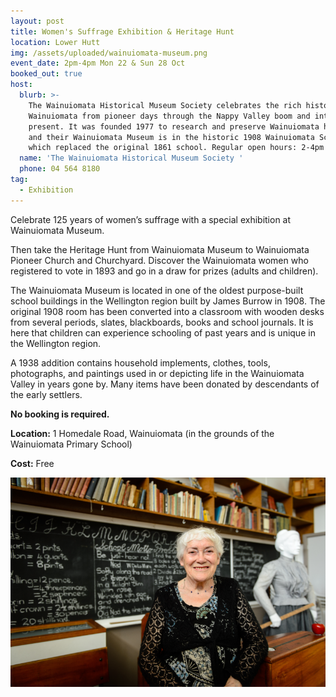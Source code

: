 ```yaml
---
layout: post
title: Women's Suffrage Exhibition & Heritage Hunt
location: Lower Hutt
img: /assets/uploaded/wainuiomata-museum.png
event_date: 2pm-4pm Mon 22 & Sun 28 Oct
booked_out: true
host:
  blurb: >-
    The Wainuiomata Historical Museum Society celebrates the rich history of
    Wainuiomata from pioneer days through the Nappy Valley boom and into the
    present. It was founded 1977 to research and preserve Wainuiomata heritage
    and their Wainuiomata Museum is in the historic 1908 Wainuiomata School,
    which replaced the original 1861 school. Regular open hours: 2-4pm Sundays.
  name: 'The Wainuiomata Historical Museum Society '
  phone: 04 564 8180
tag:
  - Exhibition
---
```

Celebrate 125 years of women’s suffrage with a special exhibition at Wainuiomata Museum. 

Then take the Heritage Hunt from Wainuiomata Museum to Wainuiomata Pioneer Church and Churchyard. Discover the Wainuiomata women who registered to vote in 1893 and go in a draw for prizes (adults and children).

The Wainuiomata Museum is located in one of the oldest purpose-built school buildings in the Wellington region built by James Burrow in 1908. The original 1908 room has been converted into a classroom with wooden desks from several periods, slates, blackboards, books and school journals. It is here that children can experience schooling of past years and is unique in the Wellington region.

A 1938 addition contains household implements, clothes, tools, photographs, and paintings used in or depicting life in the Wainuiomata Valley in years gone by. Many items have been donated by descendants of the early settlers.

**No booking is required.**

**Location:** 1 Homedale Road, Wainuiomata (in the grounds of the Wainuiomata Primary School)

**Cost:** Free

![null](/assets/uploaded/wainuiomata-museum-2.png)
